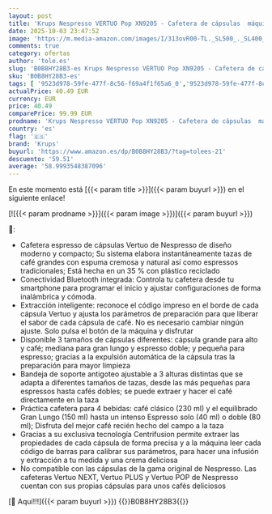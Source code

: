 ```yaml
---
layout: post
title: 'Krups Nespresso VERTUO Pop XN9205 - Cafetera de cápsulas  máquina de café expreso  4 tamaños tazas  tecnología Centrifusion  35% plástico reciclado  Spicy red'
date: 2025-10-03 23:47:52
image: 'https://m.media-amazon.com/images/I/313ovR00-TL._SL500_._SL400_.jpg'
comments: true
category: ofertas
author: 'tole.es'
slug: 'B0B8HY28B3-es Krups Nespresso VERTUO Pop XN9205 - Cafetera de cápsulas...'
sku: 'B0B8HY28B3-es'
tags: [ '9523d978-59fe-477f-8c56-f69a4f1f65a6_0','9523d978-59fe-477f-8c56-f69a4f1f65a6_801','Arborist Merchandising Root','Cafeteras individuales','Hogar y cocina','Máquinas cafeteras','Oferta de café Nespresso','Self Service','Special Features Stores','Utensilios para café y té','cafetera','krups','nespresso','🇪🇸', ]
actualPrice: 40.49 EUR
currency: EUR
price: 40.49
comparePrice: 99.99 EUR
prodname: 'Krups Nespresso VERTUO Pop XN9205 - Cafetera de cápsulas  máquina de café expreso  4 tamaños tazas  tecnología Centrifusion  35% plástico reciclado  Spicy red'
country: 'es'
flag: '🇪🇸'
brand: 'Krups'
buyurl: 'https://www.amazon.es/dp/B0B8HY28B3/?tag=tolees-21'
descuento: '59.51'
average: '58.9993548387096'
---
```


En este momento está [{{< param title >}}]({{< param buyurl >}}) en el siguiente enlace!

[![{{< param prodname >}}]({{< param image >}})]({{< param buyurl >}})

🔎:

- Cafetera espresso de cápsulas Vertuo de Nespresso de diseño moderno y compacto; Su sistema elabora instantáneamente tazas de café grandes con espuma cremosa y natural así como espressos tradicionales; Está hecha en un 35 % con plástico reciclado
- Conectividad Bluetooth integrada: Controla tu cafetera desde tu smartphone para programar el inicio y ajustar configuraciones de forma inalámbrica y cómoda.
- Extracción inteligente: reconoce el código impreso en el borde de cada cápsula Vertuo y ajusta los parámetros de preparación para que liberar el sabor de cada cápsula de café. No es necesario cambiar ningún ajuste. Solo pulsa el botón de la máquina y disfrutar
- Disponible 3 tamaños de cápsulas diferentes: cápsula grande para alto y café; mediana para gran lungo y espresso doble; y pequeña para espresso; gracias a la expulsión automática de la cápsula tras la preparación para mayor limpieza
- Bandeja de soporte antigoteo ajustable a 3 alturas distintas que se adapta a diferentes tamaños de tazas, desde las más pequeñas para espressos hasta cafés dobles; se puede extraer y hacer el café directamente en la taza
- Práctica cafetera para 4 bebidas: café clásico (230 ml) y el equilibrado Gran Lungo (150 ml) hasta un intenso Espresso solo (40 ml) o doble (80 ml); Disfruta del mejor café recién hecho del campo a la taza
- Gracias a su exclusiva tecnología Centrifusion permite extraer las propiedades de cada cápsula de forma precisa y a la máquina leer cada código de barras para calibrar sus parámetros, para hacer una infusión y extracción a tu medida y una crema deliciosa
- No compatible con las cápsulas de la gama original de Nespresso. Las cafeteras Vertuo NEXT, Vertuo PLUS y Vertuo POP de Nespresso cuentan con sus propias cápsulas para unos cafés deliciosos

[🛒 Aquí!!!]({{< param buyurl >}})
{{<world>}}B0B8HY28B3{{</world>}}
